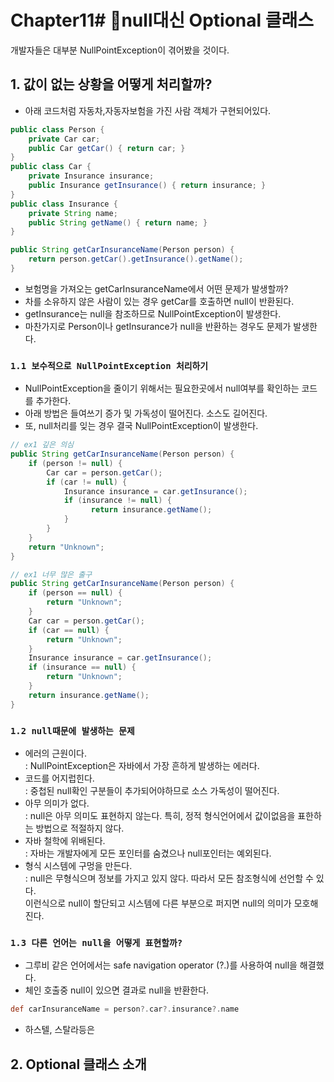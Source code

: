 # Chapter11# null대신 Optional 클래스
개발자들은 대부분 NullPointException이 겪어봤을 것이다.  
 

## 1. 값이 없는 상황을 어떻게 처리할까? 
- 아래 코드처럼 자동차,자동자보험을 가진 사람 객체가 구현되어있다.
```java
public class Person {
    private Car car;
    public Car getCar() { return car; }
}
public class Car {
    private Insurance insurance;
    public Insurance getInsurance() { return insurance; }
}
public class Insurance {
    private String name;
    public String getName() { return name; }
}

public String getCarInsuranceName(Person person) {
    return person.getCar().getInsurance().getName();
}
```
- 보험명을 가져오는 getCarInsuranceName에서 어떤 문제가 발생할까? 
- 차를 소유하지 않은 사람이 있는 경우 getCar를 호출하면 null이 반환된다.
- getInsurance는 null을 참조하므로 NullPointException이 발생한다. 
- 마찬가지로 Person이나 getInsurance가 null을 반환하는 경우도 문제가 발생한다.

### `1.1 보수적으로 NullPointException 처리하기`
- NullPointException을 줄이기 위해서는 필요한곳에서 null여부를 확인하는 코드를 추가한다. 
- 아래 방법은 들여쓰기 증가 및 가독성이 떨어진다. 소스도 길어진다. 
- 또, null처리를 잊는 경우 결국 NullPointException이 발생한다. 
```java
// ex1 깊은 의심
public String getCarInsuranceName(Person person) {
    if (person != null) {
        Car car = person.getCar();
        if (car != null) {
            Insurance insurance = car.getInsurance();
            if (insurance != null) {
                  return insurance.getName();
            }
        }
    }
    return "Unknown";
}

// ex1 너무 많은 출구
public String getCarInsuranceName(Person person) {
    if (person == null) {
        return "Unknown";
    }
    Car car = person.getCar();
    if (car == null) {
        return "Unknown";
    }
    Insurance insurance = car.getInsurance();
    if (insurance == null) {
        return "Unknown";
    }
    return insurance.getName();
}
```

### `1.2 null때문에 발생하는 문제`
- 에러의 근원이다.  
: NullPointException은 자바에서 가장 흔하게 발생하는 에러다.
- 코드를 어지럽힌다.  
: 중첩된 null확인 구분들이 추가되어야하므로 소스 가독성이 떨어진다.
- 아무 의미가 없다.  
: null은 아무 의미도 표현하지 않는다. 특히, 정적 형식언어에서 값이없음을 표한하는 방법으로 적절하지 않다.
- 자바 철학에 위배된다.  
: 자바는 개발자에게 모든 포인터를 숨겼으나 null포인터는 예외된다.
- 형식 시스템에 구멍을 만든다.  
: null은 무형식으며 정보를 가지고 있지 않다. 따라서 모든 참조형식에 선언할 수 있다.  
이런식으로 null이 할단되고 시스템에 다른 부분으로 퍼지면 null의 의미가 모호해진다. 

### `1.3 다른 언어는 null을 어떻게 표현할까?`

- 그루비 같은 언어에서는 safe navigation operator (?.)를 사용하여 null을 해결했다. 
- 체인 호출중 null이 있으면 결과로 null을 반환한다. 
```Groovy 
def carInsuranceName = person?.car?.insurance?.name
```

- 하스텔, 스탈라등은 



  
## 2. Optional 클래스 소개
